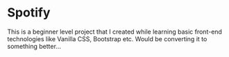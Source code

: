 # Spotify
This is a beginner level project that I created while learning basic front-end technologies like Vanilla CSS, Bootstrap etc.
Would be converting it to something better...
